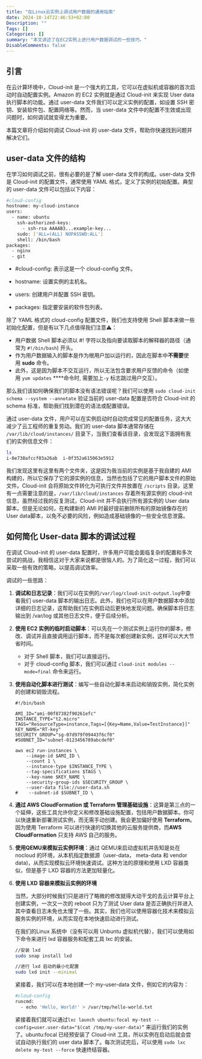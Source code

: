 ```yaml
---
title: "在Linux云实例上调试用户数据的通用指南"
date: 2024-10-14T22:46:53+02:00
Description: ""
Tags: []
Categories: []
summary: "本文讲述了在EC2实例上进行用户数据调试的一些技巧。"
DisableComments: false
---
```

## 引言

在云计算环境中，Cloud-init 是一个强大的工具，它可以在虚拟机或容器的首次启动时自动配置实例。Amazon 的 EC2 实例就是通过 Cloud-init 来实现 User data 执行脚本的功能。通过 user-data 文件我们可以定义实例的配置，如设置 SSH 密钥、安装软件包、配置网络等。然而，当 user-data 文件中的配置不生效或出现问题时，如何调试就变得尤为重要。

本篇文章将介绍如何调试 Cloud-init 的 user-data 文件，帮助你快速找到问题并解决它们。

## user-data 文件的结构

在学习如何调试之前，很有必要的是了解 user-data 文件的构成。user-data 文件是 Cloud-init 的配置文件，通常使用 YAML 格式，定义了实例的初始配置。典型的 user-data 文件可以包括以下内容：

```bash
#cloud-config
hostname: my-cloud-instance
users:
  - name: ubuntu
    ssh-authorized-keys:
      - ssh-rsa AAAAB3...example-key...
    sudo: ['ALL=(ALL) NOPASSWD:ALL']
    shell: /bin/bash
packages:
  - nginx
  - git
```

- #cloud-config: 表示这是一个 cloud-config 文件。

- hostname: 设置实例的主机名。
- users: 创建用户并配置 SSH 密钥。
- packages: 指定要安装的软件包列表。

除了 YAML 格式的 cloud-config 配置文件，我们也支持使用 Shell 脚本来做一些初始化配置，但是有以下几点值得我们注意⚠️：

- 用户数据 Shell 脚本必须以 #! 字符以及指向要读取脚本的解释器的路径（通常为 `#!/bin/bash`) 开头。
- 作为用户数据输入的脚本是作为根用户加以运行的，因此在脚本中**不需要**使用 **sudo** 命令。
- 此外，这是因为脚本不交互运行，所以无法包含要求用户反馈的命令（如使用 `yum updates` ****命令时, 需要加上`-y` 标志跳过用户交互）。

那么我们该如何确保我们的脚本没有语法错误呢？我们可以使用 `sudo cloud-init schema --system --annotate` 验证当前的 user-data 配置是否符合 Cloud-init 的 schema 标准，帮助我们找到潜在的语法或配置错误。

通过 user-data 文件，用户可以在实例启动时自动完成常见的配置任务，这大大减少了云工程师的重复劳动。我们的 user-data 脚本通常存储在 `/var/lib/cloud/instances/` 目录下，当我们查看该目录，会发现这下面拥有我们的实例信息文件：

```bash
ls
i-0e738afccf03a26ab  i-0f352a615063e5912
```

我们发现这里有这里有两个文件夹，这是因为我当前的实例是基于我自建的 AMI 构建的，所以它保存了它的源实例的信息，当然也包括了它的用户脚本文件的原始文件。Cloud-init 会将原始文件转化为可执行文件并放置在 `/scripts` 目录。这里有一点需要注意的是，`/var/lib/cloud/instances` 存着所有源实例的 cloud-init 信息，虽然经过我的反复测试，Cloud-init 并不会执行所有源实例的 User data 脚本。但是无论如何，在构建新的 AMI 时最好提前删除所有的原始镜像存在的 User data脚本，以免不必要的风险，例如造成基础镜像的一些安全信息泄露。

## 如何简化 User-data 脚本的调试过程

在调试 Cloud-init 的 user-data 配置时，许多用户可能会面临复杂的配置和多次尝试的挑战，我相信这对于大家来说都是很恼人的。为了简化这一过程，我们可以采取一些有效的策略，以提高调试效率。

调试的一些思路：

1. **调试和日志记录**：我们可以在实例的`/var/log/cloud-init-output.log`中查看我们 user-data 脚本的输出日志。此外，我们也可以在用户数据脚本中添加详细的日志记录，这帮助我们在实例启动后更快地发现问题。确保脚本将日志输出到 /var/log 或其他日志文件，便于后续分析。
2. **使用 EC2 实例的临时启动脚本**：可以先在一个测试实例上运行你的脚本，修改、调试并且直接调用运行脚本，而不是每次都创建新实例，这样可以大大节省时间。
    - 对于 Shell 脚本，我们可以直接运行。
    - 对于 cloud-config 脚本，我们可以通过 `cloud-init modules --mode=final` 命令来运行。
3. **使用自动化脚本进行测试**：编写一些自动化脚本来启动和销毁实例，简化实例的创建和销毁流程。
    
    ```
    #!/bin/bash
    
    AMI_ID="ami-00f87382f90261efc"
    INSTANCE_TYPE="t2.micro"
    TAGS="ResourceType=instance,Tags=[{Key=Name,Value=TestInstance}]"
    KEY_NAME="RT-key"
    SECURITY_GROUP="sg-07d979f09443f6cf0"
    #SUBNET_ID="subnet-0123456789abcdef0"
    
    aws ec2 run-instances \
        --image-id $AMI_ID \
        --count 1 \
        --instance-type $INSTANCE_TYPE \
        --tag-specifications $TAGS \
        --key-name $KEY_NAME \
        --security-group-ids $SECURITY_GROUP \
        --user-data file://user-data.sh
    #    --subnet-id $SUBNET_ID \
    ```
    
4. **通过 AWS CloudFormation 或 Terraform 管理基础设施**：这算是第三点的一个延伸，这些工具允许你定义和修改基础设施配置，包括用户数据脚本。你可以快速重新部署测试实例，而无需手动创建。我会更加偏好使用 **Terraform**。因为使用 Terraform 可以进行快速的切换其他的云服务提供商，而**AWS CloudFormation** 只支持 AWS 自己的服务。
5. **使用QEMU来模拟云实例环境**：通过 QEMU来启动虚拟机并告知是处在 nocloud 的环境，从本机指定数据源（user-data， meta-data 和 vendor data)，从而实现模拟云环境快速调试。这种方法的原理和使用 LXD 容器类似，但是基于 LXD 容器的方法更加轻量化。
6. **使用 LXD 容器来模拟云实例的环境**
    
    当然，大部分时候我们只是进行了略微的修改就得大动干戈的去云计算平台上创建实例，一次又一次的 reboot 只为了测试 User data 是否正确执行并进入其中查看日志未免也太慢了一些。其实，我们也可以使用容器化技术来模拟云服务实例的环境，从而实现在本地快速启动进行测试。
    
    在我们的Linux 系统中（没有可以用 Unbuntu 虚拟机代替），我们可以使用如下命令来进行 lxd 容器服务和配套工具 lxc 的安装。
    
    ```bash
    //安装 lxd 
    sudo snap install lxd
    
    //进行 lxd 启动的最小化配置
    sudo lxd init --minimal
    ```
    
    紧接着，我们可以在本地创建一个 my-user-data 文件，例如它的内容为：
    
    ```bash
    #cloud-config
    runcmd:
      - echo 'Hello, World!' > /var/tmp/hello-world.txt
    ```
    
    紧接着我们就可以通过`lxc launch ubuntu:focal my-test --config=user.user-data="$(cat /tmp/my-user-data)”` 来运行我们的实例了。ubuntu:focal 已经预安装了 Cloud-init 工具，所以实例在启动后就会尝试自动执行我们的 user data 脚本了。每次测试完后，可以使用 `sudo lxc delete my-test --force` 快速终结容器。